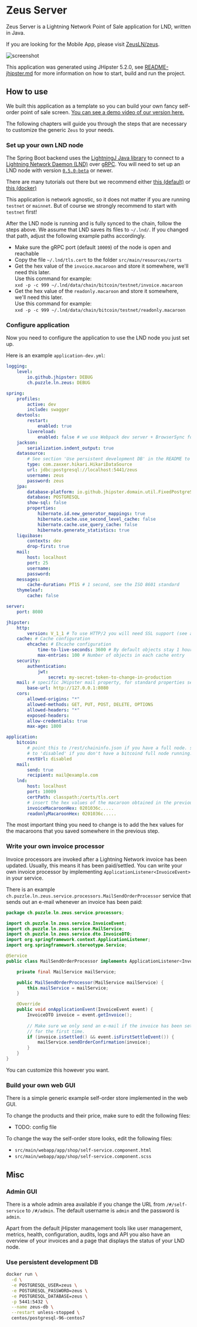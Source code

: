 # Zeus Server

Zeus Server is a Lightning Network Point of Sale application for LND, written in Java.

If you are looking for the Mobile App, please visit [ZeusLN/zeus](https://github.com/ZeusLN/zeus).

![screenshot](doc/screenshot.png)

This application was generated using JHipster 5.2.0, see
[README-jhipster.md](doc/README-jhipster.md) for more information on how to
start, build and run the project.

## How to use

We built this application as a template so you can build your own fancy
self-order point of sale screen.
[You can see a demo video of our version here.](https://twitter.com/gugol/status/1042658297927675905)

The following chapters will guide you through the steps that are necessary to
customize the generic `Zeus` to your needs.

### Set up your own LND node

The Spring Boot backend uses the
[LightningJ Java library](https://www.lightningj.org/) to connect to a
[Lightning Network Daemon (LND)](https://github.com/lightningnetwork/lnd) over
[gRPC](https://grpc.io/). You will need to set up an LND node with version
[`0.5.0-beta`](https://github.com/lightningnetwork/lnd/releases/tag/v0.5-beta)
or newer.

There are many tutorials out there but we recommend either 
[this (default)](https://github.com/lightningnetwork/lnd/blob/master/docs/INSTALL.md)
or
[this (docker)](https://github.com/lightningnetwork/lnd/blob/master/docs/DOCKER.md)

This application is network agnostic, so it does not matter if you are running
`testnet` or `mainnet`. But of course we strongly recommend to start with
`testnet` first!

After the LND node is running and is fully synced to the chain, follow the steps
above. We assume that LND saves its files to `~/.lnd/`. If you changed that
path, adjust the following example paths accordingly. 

* Make sure the gRPC port (default `10009`) of the node is open and reachable
* Copy the file `~/.lnd/tls.cert` to the folder `src/main/resources/certs`
* Get the hex value of the `invoice.macaroon` and store it somewhere, we'll need
  this later.  
  Use this command for example:  
  `xxd -p -c 999 ~/.lnd/data/chain/bitcoin/testnet/invoice.macaroon`
* Get the hex value of the `readonly.macaroon` and store it somewhere, we'll need
  this later.  
  Use this command for example:  
  `xxd -p -c 999 ~/.lnd/data/chain/bitcoin/testnet/readonly.macaroon`

### Configure application

Now you need to configure the application to use the LND node you just set up.

Here is an example `application-dev.yml`:

```yaml
logging:
    level:
        io.github.jhipster: DEBUG
        ch.puzzle.ln.zeus: DEBUG

spring:
    profiles:
        active: dev
        include: swagger
    devtools:
        restart:
            enabled: true
        livereload:
            enabled: false # we use Webpack dev server + BrowserSync for livereload
    jackson:
        serialization.indent_output: true
    datasource:
        # See section 'Use persistent development DB' in the README to set this up
        type: com.zaxxer.hikari.HikariDataSource
        url: jdbc:postgresql://localhost:5441/zeus
        username: zeus
        password: zeus
    jpa:
        database-platform: io.github.jhipster.domain.util.FixedPostgreSQL82Dialect
        database: POSTGRESQL
        show-sql: false
        properties:
            hibernate.id.new_generator_mappings: true
            hibernate.cache.use_second_level_cache: false
            hibernate.cache.use_query_cache: false
            hibernate.generate_statistics: true
    liquibase:
        contexts: dev
        drop-first: true
    mail:
        host: localhost
        port: 25
        username:
        password:
    messages:
        cache-duration: PT1S # 1 second, see the ISO 8601 standard
    thymeleaf:
        cache: false

server:
    port: 8080

jhipster:
    http:
        version: V_1_1 # To use HTTP/2 you will need SSL support (see above the "server.ssl" configuration)
    cache: # Cache configuration
        ehcache: # Ehcache configuration
            time-to-live-seconds: 3600 # By default objects stay 1 hour in the cache
            max-entries: 100 # Number of objects in each cache entry
    security:
        authentication:
            jwt:
                secret: my-secret-token-to-change-in-production
    mail: # specific JHipster mail property, for standard properties see MailProperties
        base-url: http://127.0.0.1:8080
    cors:
        allowed-origins: "*"
        allowed-methods: GET, PUT, POST, DELETE, OPTIONS
        allowed-headers: "*"
        exposed-headers:
        allow-credentials: true
        max-age: 1800

application:
    bitcoin:
        # point this to /rest/chaininfo.json if you have a full node. set it
        # to 'disabled' if you don't have a bitcoind full node running.
        restUrl: disabled
    mail:
        send: true
        recipient: mail@example.com
    lnd:
        host: localhost
        port: 10009
        certPath: classpath:/certs/tls.cert
        # insert the hex values of the macaroon obtained in the previous step here!
        invoiceMacaroonHex: 0201036c.....
        readonlyMacaroonHex: 0201036c.....

```

The most important thing you need to change is to add the hex values for the
macaroons that you saved somewhere in the previous step.

### Write your own invoice processor

Invoice processors are invoked after a Lightning Network invoice has been
updated. Usually, this means it has been paid/settled. You can write your
own invoice processor by implementing `ApplicationListener<InvoiceEvent>` in 
your service.

There is an example `ch.puzzle.ln.zeus.service.processors.MailSendOrderProcessor`
service that sends out an e-mail whenever an invoice has been paid:

```java
package ch.puzzle.ln.zeus.service.processors;

import ch.puzzle.ln.zeus.service.InvoiceEvent;
import ch.puzzle.ln.zeus.service.MailService;
import ch.puzzle.ln.zeus.service.dto.InvoiceDTO;
import org.springframework.context.ApplicationListener;
import org.springframework.stereotype.Service;

@Service
public class MailSendOrderProcessor implements ApplicationListener<InvoiceEvent> {

    private final MailService mailService;

    public MailSendOrderProcessor(MailService mailService) {
        this.mailService = mailService;
    }

    @Override
    public void onApplicationEvent(InvoiceEvent event) {
        InvoiceDTO invoice = event.getInvoice();
        
        // Make sure we only send an e-mail if the invoice has been settled
        // for the first time.
        if (invoice.isSettled() && event.isFirstSettleEvent()) {
            mailService.sendOrderConfirmation(invoice);
        }
    }
}

```

You can customize this however you want.

### Build your own web GUI

There is a simple generic example self-order store implemented in the web GUI.

To change the products and their price, make sure to edit the following files:

* TODO: config file

To change the way the self-order store looks, edit the following files:

* `src/main/webapp/app/shop/self-service.component.html`
* `src/main/webapp/app/shop/self-service.component.scss`

## Misc

### Admin GUI

There is a whole admin area available if you change the URL from
`/#/self-service` to `/#/admin`. The default username is `admin` and the
password is `admin`.

Apart from the default jHipster management tools like user management, metrics,
health, configuration, audits, logs and API you also have an overview of
your invoices and a page that displays the status of your LND node.

### Use persistent development DB

```bash
docker run \
  -d \
  -e POSTGRESQL_USER=zeus \
  -e POSTGRESQL_PASSWORD=zeus \
  -e POSTGRESQL_DATABASE=zeus \
  -p 5441:5432 \
  --name zeus-db \
  --restart unless-stopped \
  centos/postgresql-96-centos7

```

